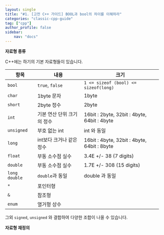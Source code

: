 ```yaml
---
layout: single
title: "#1. [고전 C++ 가이드] BOOL과 bool의 차이를 이해하라"
categories: "classic-cpp-guide"
tag: ["cpp"]
author_profile: false
sidebar: 
    nav: "docs"
---
```


**자료형 종류**

C++에는 하기의 기본 자료형들이 있습니다. 

|항목|내용|크기|
|--|--|--|
|`bool`|`true`, `false`|`1 <= sizeof (bool) <= sizeof(long)`|
|`char`|1byte 문자| 1byte|
|`short`|2byte 정수| 2byte|
|`int`|기본 연산 단위 크기의 정수|16bit : 2byte, 32bit : 4byte, 64bit : 4byte|
|`unsigned`|부호 없는 int|int 와 동일|
|`long`|int보다 크거나 같은 정수|16bit : 4byte, 32bit : 4byte, 64bit : 8byte|
|`float`|부동 소수점 실수|3.4E +/- 38 (7 digits)|
|`double`|부동 소수점 실수|1.7E +/- 308 (15 digits)|
|`long double`|`double`과 동일|double 과 동일|
|`*`|포인터형||
|`&`|참조형||
|`enum`|열거형 상수||

그외 `signed`, `unsigned` 와 결합하여 다양한 조합이 나올 수 있습니다.

**자료형 재정의**


